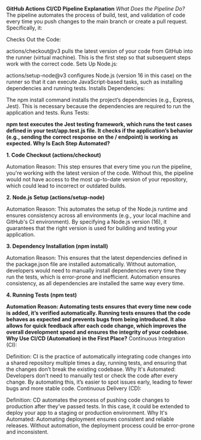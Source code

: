 
**GitHub Actions CI/CD Pipeline Explanation**
*What Does the Pipeline Do?*
The pipeline automates the process of build, test, and validation of code every time you push changes to the main branch or create a pull request. Specifically, it:

Checks Out the Code:

actions/checkout@v3 pulls the latest version of your code from GitHub into the runner (virtual machine). This is the first step so that subsequent steps work with the correct code.
Sets Up Node.js:

actions/setup-node@v3 configures Node.js (version 16 in this case) on the runner so that it can execute JavaScript-based tasks, such as installing dependencies and running tests.
Installs Dependencies:

The npm install command installs the project’s dependencies (e.g., Express, Jest). This is necessary because the dependencies are required to run the application and tests.
Runs Tests:

**npm test executes the Jest testing framework, which runs the test cases defined in your test/app.test.js file. It checks if the application’s behavior (e.g., sending the correct response on the / endpoint) is working as expected.
Why Is Each Step Automated?**

**1. Code Checkout (actions/checkout)**

Automation Reason: This step ensures that every time you run the pipeline, you're working with the latest version of the code. Without this, the pipeline would not have access to the most up-to-date version of your repository, which could lead to incorrect or outdated builds.

**2. Node.js Setup (actions/setup-node)**

Automation Reason: This automates the setup of the Node.js runtime and ensures consistency across all environments (e.g., your local machine and GitHub's CI environment). By specifying a Node.js version (16), it guarantees that the right version is used for building and testing your application.

**3. Dependency Installation (npm install)**

Automation Reason: This ensures that the latest dependencies defined in the package.json file are installed automatically. Without automation, developers would need to manually install dependencies every time they run the tests, which is error-prone and inefficient. Automation ensures consistency, as all dependencies are installed the same way every time.

**4. Running Tests (npm test)**

**Automation Reason: Automating tests ensures that every time new code is added, it’s verified automatically. Running tests ensures that the code behaves as expected and prevents bugs from being introduced. It also allows for quick feedback after each code change, which improves the overall development speed and ensures the integrity of your codebase.
Why Use CI/CD (Automation) in the First Place?**
Continuous Integration (CI):

Definition: CI is the practice of automatically integrating code changes into a shared repository multiple times a day, running tests, and ensuring that the changes don’t break the existing codebase.
Why It's Automated: Developers don’t need to manually test or check the code after every change. By automating this, it’s easier to spot issues early, leading to fewer bugs and more stable code.
Continuous Delivery (CD):

Definition: CD automates the process of pushing code changes to production after they’ve passed tests. In this case, it could be extended to deploy your app to a staging or production environment.
Why It's Automated: Automating deployment ensures consistent and reliable releases. Without automation, the deployment process could be error-prone and inconsistent.
